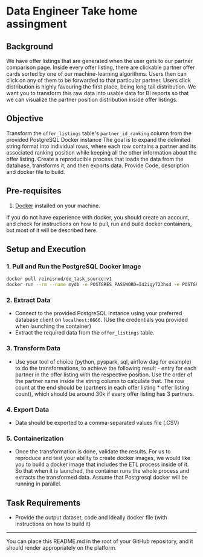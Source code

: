 # Data Engineer Take home assingment 
## Background

We have offer listings that are generated when the user gets to our partner comparison page. Inside every offer listing, there are clickable partner offer cards sorted by one of our machine-learning algorithms. Users then can click on any of them to be forwarded to that particular partner. Users click distribution is highly favouring the first place, being long tail distribution. We want you to transform this raw data into usable data for BI reports so that we can visualize the partner position distribution inside offer listings.

## Objective
Transform the `offer_listings` table's `partner_id_ranking` column from the provided PostgreSQL Docker instance The goal is to expand the delimited string format into individual rows, where each row contains a partner and its associated ranking position while keeping all the other information about the offer listing. Create a reproducible process that loads the data from the database, transforms it, and then exports data. Provide Code, description and docker file to build.

## Pre-requisites
1. [Docker](https://docs.docker.com/get-docker/) installed on your machine. 

If you do not have experience with docker, you should create an account, and check for instructions on how to pull, run and build docker containers, but most of it will be described here.

## Setup and Execution

### 1. Pull and Run the PostgreSQL Docker Image

```bash
docker pull reinisnud/de_task_source:v1
docker run --rm --name mydb -e POSTGRES_PASSWORD=I42igy723hsd -e POSTGRES_DB=your_database -p 6666:5432 reinisnud/de_task_source:v1
```

### 2. Extract Data

- Connect to the provided PostgreSQL instance using your preferred database client on `localhost:6666`. (Use the credentials you provided when launching the container)
- Extract the required data from the `offer_listings` table.

### 3. Transform Data

- Use your tool of choice (python, pyspark, sql, airflow dag for example) to do the transformations, to achieve the following result - entry for each partner in the offer listing with the respective position. Use the order of the partner name inside the string column to calculate that. The row count at the end should be (partners in each offer listing * offer listing count), which should be around 30k if every offer listing has 3 partners.

### 4. Export Data

- Data should be exported to a comma-separated values file (.CSV)

### 5. Containerization 

- Once the transformation is done, validate the results. For us to reproduce and test your ability to create docker images, we would like you to build a docker image that includes the ETL process inside of it. So that when it is launched, the container runs the whole process and extracts the transformed data. Assume that Postgresql docker will be running in parallel.

## Task Requirements

- Provide the output dataset, code and ideally docker file (with instructions on how to build it)
---

You can place this README.md in the root of your GitHub repository, and it should render appropriately on the platform.